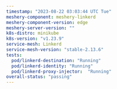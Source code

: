 ```yaml
---
timestamp: "2023-08-22 03:03:44 UTC Tue"
meshery-component: meshery-linkerd
meshery-component-version: edge
meshery-server-version: ""
k8s-distro: minikube
k8s-version: "v1.23.9"
service-mesh: Linkerd
service-mesh-version: "stable-2.13.6"
tests:
  pod/linkerd-destination: "Running"
  pod/linkerd-identity: "Running"
  pod/linkerd-proxy-injector:  "Running"
overall-status: "passing"
---
```

